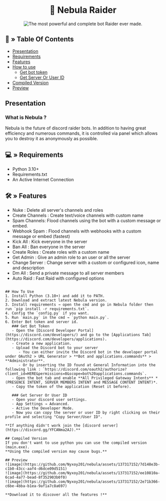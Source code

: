 <div align="center">

# 🤖 Nebula Raider

</div>
<p align="center">
  <img src="https://cdn.discordapp.com/attachments/1187439980574941215/1191386714787283015/file-kb5ago1CE8jbDsmh0Mw9Ai9g.png?ex=65a54057&is=6592cb57&hm=e7c9e73e99aa325801233c2c70607314beab1ea6a51df89b236cf972525004b6&" alt="The most powerful and complete bot Raider ever made.">
</p>


## <a id="Tables-Of-Contents"></a>🔱 » Table Of Contents
- [Presentation](#presentation)
- [Requirements](#<a-id="Requirements"></a>💻-»-Requirements)
- [Features](#🛠-»-Features)
- [How to use ](#how-to-use)
  - [Get bot token](#get-bot-token)
  - [Get Server Or User ID](#get-server-or-user-id)
- [Compiled Version](#compiled-version)
- [Preview](#preview)

## Presentation 
### What is Nebula ? 
Nebula is the future of discord raider bots. In addition to having great efficiency and numerous commands, it is controlled via panel which allows you to destroy it as anonymously as possible.

## <a id="Requirements"></a>💻 » Requirements
- Python 3.10+
- Requirements.txt
- An Active Internet Connection

## <a id="Features"></a>🛠 » Features
- Nuke : Delete all server's channels and roles
- Create Channels : Create text/voice channels with custom name
- Spam Channels: Flood channels using the bot with a custom message or embed.
- Webhook Spam : Flood channels with webhooks with a custom message or embed (fastest)
- Kick All : Kick everyone in the server
- Ban All : Ban everyone in the server
- Create Roles : Create roles with a custom name
- Get Admin : Give an admin role to an user or all the server
- Change Server : Change server with a custom or configured icon, name and description
- Dm All : Send a private message to all server members
- Auto Raid : Fast Raid with configured options
```

## How To Use  
1. Install Python (3.10+) and add it to PATH.
2. Download and extract latest Nebula version.
3. Install requirements → open the cmd and go in Nebula folder then run `pip install -r requirements.txt`.
4. Config the `config.py` if you want.
5. Run `main.py` in the cmd → `python main.py`.
6. Enter Bot token and server id.
   ### Get Bot Token
   - Open the [Discord Developer Portal](https://discord.com/developers/) and go to the [Applications Tab](https://discord.com/developers/applications).
   - Create a new application.
   - Upload the Discord bot to your server
      - You can either invite the Discord bot in the developer portal under OAuth2 > URL Generator > **Bot and applications.commands** > **Administrator**.
      - Or by inserting the ID found at General Information into the following link : `https://discord.com/oauth2/authorize?client_id=HERE&permissions=8&scope=bot%20applications.commands`.
   - Open the bot tab and enable **All Privileged Gateway Intents** *(PRESENCE INTENT, SERVER MEMBERS INTENT and MESSAGE CONTENT INTENT)*.
   - Copy the token of the application (Reset it before).
     
   ### Get Server Or User ID
   - Open your discord user settings.
   - App Settings → Advanced.
   - Active the Developer Mode.
   - Now you can copy the server or user ID by right clicking on their profile and selecting "Copy Server/User ID".

**If anything didn't work join the [discord server](https://discord.gg/YFCANma2AJ).**

## Compiled Version
If you don't want to use python you can use the compiled version (main.exe). 
**Using the compiled version may cause bugs.**

## Preview 
![image](https://github.com/Nyxoy201/nebula/assets/137317152/7d148e3b-c1b0-43cc-aaf4-d6dce09d5151)
![image](https://github.com/Nyxoy201/nebula/assets/137317152/ee10810a-6cad-4a77-bead-8f352903b0f0)
![image](https://github.com/Nyxoy201/nebula/assets/137317152/2e71b366-c6be-4bba-b1ea-9af1a7c8a697)

**Download it to discover all the features !** 

